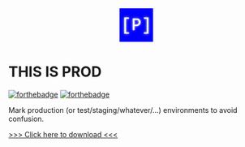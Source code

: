 <div align="center">
  <img src="icons/icon-full-size.png"/>
</div>

# THIS IS PROD

[![forthebadge](https://forthebadge.com/images/badges/built-by-developers.svg)](https://forthebadge.com)
[![forthebadge](https://forthebadge.com/images/badges/contains-tasty-spaghetti-code.svg)](https://forthebadge.com)

Mark production (or test/staging/whatever/...) environments to avoid confusion.

[>>> Click here to download <<<](https://addons.mozilla.org/firefox/addon/this-is-prod/)
